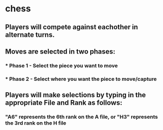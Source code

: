 # chess

## Players will compete against eachother in alternate turns.
## Moves are selected in two phases:
### * Phase 1 - Select the piece you want to move
### * Phase 2 - Select where you want the piece to move/capture

## Players will make selections by typing in the appropriate File and Rank as follows: 
### "A6" represents the 6th rank on the A file,  or "H3" represents the 3rd rank on the H file

